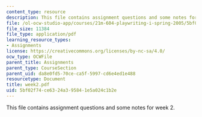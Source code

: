 ```yaml
---
content_type: resource
description: This file contains assignment questions and some notes for week 2.
file: /ol-ocw-studio-app/courses/21m-604-playwriting-i-spring-2005/5bf02f74ce6324a395841e5a024c1b2e_week2.pdf
file_size: 11384
file_type: application/pdf
learning_resource_types:
- Assignments
license: https://creativecommons.org/licenses/by-nc-sa/4.0/
ocw_type: OCWFile
parent_title: Assignments
parent_type: CourseSection
parent_uid: da8e0fd5-70ce-ca5f-5997-cd6e4ed1e488
resourcetype: Document
title: week2.pdf
uid: 5bf02f74-ce63-24a3-9584-1e5a024c1b2e
---
```

This file contains assignment questions and some notes for week 2.